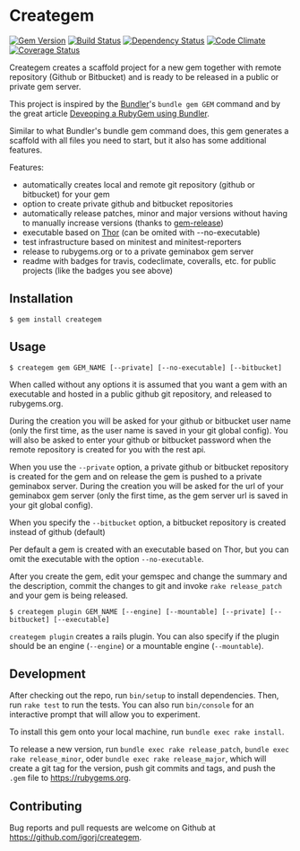 # Creategem

[![Gem Version](http://img.shields.io/gem/v/creategem.svg)][gem]
[![Build Status](http://img.shields.io/travis/igorj/creategem.svg)][travis]
[![Dependency Status](http://img.shields.io/gemnasium/igorj/creategem.svg)][gemnasium]
[![Code Climate](http://img.shields.io/codeclimate/github/igorj/creategem.svg)][codeclimate]
[![Coverage Status](http://img.shields.io/coveralls/igorj/creategem.svg)][coveralls]

[gem]: https://rubygems.org/gems/creategem
[travis]: http://travis-ci.org/igorj/creategem
[gemnasium]: https://gemnasium.com/igorj/creategem
[codeclimate]: https://codeclimate.com/github/igorj/creategem
[coveralls]: https://coveralls.io/r/igorj/creategem

Creategem creates a scaffold project for a new gem together with remote repository (Github or Bitbucket) and is ready to be released in a public or private gem server.  
 
This project is inspired by the [Bundler](http://bundler.io)'s `bundle gem GEM` command and by the great article [Deveoping a RubyGem using Bundler](https://github.com/radar/guides/blob/master/gem-development.md).

Similar to what Bundler's bundle gem command does, this gem generates a scaffold with all files you need to start, but it also has some additional features.
 
Features:
- automatically creates local and remote git repository (github or bitbucket) for your gem 
- option to create private github and bitbucket repositories
- automatically release patches, minor and major versions without having to manually increase versions (thanks to [gem-release](https://github.com/svenfuchs/gem-release))
- executable based on [Thor](http://whatisthor.com) (can be omited with --no-executable)
- test infrastructure based on minitest and minitest-reporters
- release to rubygems.org or to a private geminabox gem server
- readme with badges for travis, codeclimate, coveralls, etc. for public projects (like the badges you see above)
 

## Installation

    $ gem install creategem


## Usage

    $ creategem gem GEM_NAME [--private] [--no-executable] [--bitbucket]
    
When called without any options it is assumed that you want a gem with an executable and hosted in a public github git repository, and released to rubygems.org. 
    
During the creation you will be asked for your github or bitbucket user name (only the first time, as the user name is saved in your git global config). You will also be asked to enter your github or bitbucket password when the remote repository is created for you with the rest api. 
    
When you use the `--private` option, a private github or bitbucket repository is created for the gem and on release the gem is pushed to a private geminabox server. During the creation you will be asked for the url of your geminabox gem server (only the first time, as the gem server url is saved in your git global config). 

When you specify the `--bitbucket` option, a bitbucket repository is created instead of github (default) 
    
Per default a gem is created with an executable based on Thor, but you can omit the executable with the option `--no-executable`. 

After you create the gem, edit your gemspec and change the summary and the description, commit the changes to git and invoke `rake release_patch` and your gem is being released. 


    $ creategem plugin GEM_NAME [--engine] [--mountable] [--private] [--bitbucket] [--executable]

`creategem plugin` creates a rails plugin. You can also specify if the plugin should be an engine (`--engine`) or a mountable engine (`--mountable`). 
    

## Development

After checking out the repo, run `bin/setup` to install dependencies. Then, run `rake test` to run the tests. You can also run `bin/console` for an interactive prompt that will allow you to experiment.

To install this gem onto your local machine, run `bundle exec rake install`. 

To release a new version, run `bundle exec rake release_patch`, `bundle exec rake release_minor`, oder `bundle exec rake release_major`, 
which will create a git tag for the version, push git commits and tags, and push the `.gem` file to https://rubygems.org.

## Contributing

Bug reports and pull requests are welcome on Github at https://github.com/igorj/creategem.

